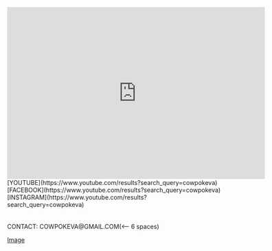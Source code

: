 <iframe width="600" height="400" src="https://www.youtube.com/embed/eppiVEbUGgk" title="YouTube video player" frameborder="0" allow="accelerometer; autoplay; clipboard-write; encrypted-media; gyroscope; picture-in-picture" allowfullscreen></iframe> 
<br>
[YOUTUBE](https://www.youtube.com/results?search_query=cowpokeva)
<br>
[FACEBOOK](https://www.youtube.com/results?search_query=cowpokeva) 
<br>
[INSTAGRAM](https://www.youtube.com/results?search_query=cowpokeva) 
<br>
<br>
<br>
CONTACT: COWPOKEVA@GMAIL.COM(<-- 6 spaces)










[Image](src)
